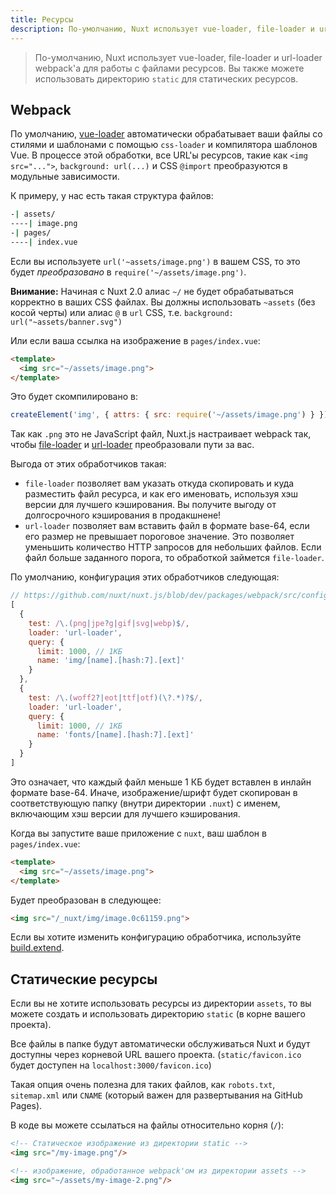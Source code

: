 ```yaml
---
title: Ресурсы
description: По-умолчанию, Nuxt использует vue-loader, file-loader и url-loader webpack'а для надежной работы с файлами ресурсов. Вы также можете использовать директорию Static для статических ресурсов.
---
```


> По-умолчанию, Nuxt использует vue-loader, file-loader и url-loader webpack'а для работы с файлами ресурсов. Вы также можете использовать директорию `static` для статических ресурсов.

## Webpack

По умолчанию, [vue-loader](http://vue-loader.vuejs.org/) автоматически обрабатывает ваши файлы со стилями и шаблонами с помощью `css-loader` и компилятора шаблонов Vue.
В процессе этой обработки, все URL'ы ресурсов, такие как `<img src="...">`, `background: url(...)` и CSS `@import` преобразуются в модульные зависимости.

К примеру, у нас есть такая структура файлов:

```bash
-| assets/
----| image.png
-| pages/
----| index.vue
```

Если вы используете `url('~assets/image.png')` в вашем CSS, то это будет *преобразовано* в `require('~/assets/image.png')`.

<div class="Alert Alert--orange">

**Внимание:** Начиная с Nuxt 2.0 алиас `~/` не будет обрабатываться корректно в ваших CSS файлах.
Вы должны использовать `~assets` (без косой черты) или алиас `@` в `url` CSS, т.е. `background: url("~assets/banner.svg")`

</div>


Или если ваша ссылка на изображение в `pages/index.vue`:

```html
<template>
  <img src="~/assets/image.png">
</template>
```

Это будет скомпилировано в:

```js
createElement('img', { attrs: { src: require('~/assets/image.png') } })
```

Так как `.png` это не JavaScript файл, Nuxt.js настраивает webpack так, чтобы [file-loader](https://github.com/webpack/file-loader) и [url-loader](https://github.com/webpack/url-loader) преобразовали пути за вас.

Выгода от этих обработчиков такая:

- `file-loader` позволяет вам указать откуда скопировать и куда разместить файл ресурса, и как его именовать, используя хэш версии для лучшего кэширования. Вы получите выгоду от долгосрочного кэширования в продакшнене!
- `url-loader` позволяет вам вставить файл в формате base-64, если его размер не превышает пороговое значение. Это позволяет уменьшить количество HTTP запросов для небольших файлов. Если файл больше заданного порога, то обработкой займется `file-loader`.

По умолчанию, конфигурация этих обработчиков следующая:

```js
// https://github.com/nuxt/nuxt.js/blob/dev/packages/webpack/src/config/base.js#L297-L316
[
  {
    test: /\.(png|jpe?g|gif|svg|webp)$/,
    loader: 'url-loader',
    query: {
      limit: 1000, // 1КБ
      name: 'img/[name].[hash:7].[ext]'
    }
  },
  {
    test: /\.(woff2?|eot|ttf|otf)(\?.*)?$/,
    loader: 'url-loader',
    query: {
      limit: 1000, // 1КБ
      name: 'fonts/[name].[hash:7].[ext]'
    }
  }
]
```

Это означает, что каждый файл меньше 1 КБ будет вставлен в инлайн формате base-64.
Иначе, изображение/шрифт будет скопирован в соответствующую папку (внутри директории `.nuxt`)
с именем, включающим хэш версии для лучшего кэширования.

Когда вы запустите ваше приложение с `nuxt`, ваш шаблон в `pages/index.vue`:

```html
<template>
  <img src="~/assets/image.png">
</template>
```

Будет преобразован в следующее:

```html
<img src="/_nuxt/img/image.0c61159.png">
```

Если вы хотите изменить конфигурацию обработчика, используйте [build.extend](/api/configuration-build#extend).


## Статические ресурсы

Если вы не хотите использовать ресурсы из директории `assets`, то вы можете создать и использовать директорию `static` (в корне вашего проекта).

Все файлы в папке будут автоматически обслуживаться Nuxt и будут доступны через корневой URL вашего проекта. (`static/favicon.ico` будет доступен на `localhost:3000/favicon.ico`)

Такая опция очень полезна для таких файлов, как `robots.txt`, `sitemap.xml` или `CNAME` (который важен для развертывания на GitHub Pages).

В коде вы можете ссылаться на файлы относительно корня (`/`):

```html
<!-- Статическое изображение из директории static -->
<img src="/my-image.png"/>

<!-- изображение, обработанное webpack'ом из директории assets -->
<img src="~/assets/my-image-2.png"/>
```
